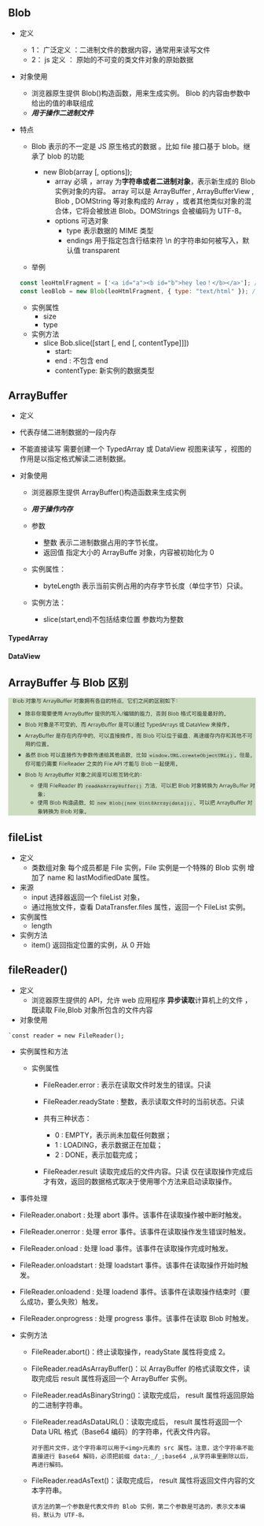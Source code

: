 ## **Blob**

- 定义
  - 1： 广泛定义 ：二进制文件的数据内容，通常用来读写文件
  - 2： js 定义 ： 原始的不可变的类文件对象的原始数据
- 对象使用
  - 浏览器原生提供 Blob()构造函数，用来生成实例。 Blob 的内容由参数中给出的值的串联组成
  - **_用于操作二进制文件_**
- 特点

  - Blob 表示的不一定是 JS 原生格式的数据 。比如 file 接口基于 blob。继承了 blob 的功能

    - new Blob(array [, options]);
      - array 必填 ，array 为**字符串或者二进制对象**，表示新生成的 Blob 实例对象的内容。 array 可以是 ArrayBuffer , ArrayBufferView , Blob , DOMString 等对象构成的 Array ，或者其他类似对象的混合体，它将会被放进 Blob。DOMStrings 会被编码为 UTF-8。
      - options 可选对象
        - type 表示数据的 MIME 类型
        - endings 用于指定包含行结束符 \n 的字符串如何被写入，默认值 transparent

  - 举例

  ```js
  const leoHtmlFragment = ['<a id="a"><b id="b">hey leo！</b></a>']; // 一个包含 DOMString 的数组
  const leoBlob = new Blob(leoHtmlFragment, { type: "text/html" }); // 得到 blob
  ```

  - 实例属性
    - size
    - type
  - 实例方法
    - slice Bob.slice([start [, end [, contentType]]])
      - start:
      - end : 不包含 end
      - contentType: 新实例的数据类型

## **ArrayBuffer**

- 定义
- 代表存储二进制数据的一段内存
- 不能直接读写 需要创建⼀个 TypedArray 或 DataView 视图来读写 ，视图的作用是以指定格式解读二进制数据。

- 对象使用

  - 浏览器原生提供 ArrayBuffer()构造函数来生成实例
  - **_用于操作内存_**
  - 参数

    - 整数 表示二进制数据占用的字节长度。
    - 返回值 指定大小的 ArrayBuffe 对象，内容被初始化为 0

  - 实例属性：
    - byteLength 表示当前实例占用的内存字节长度（单位字节）只读。
  - 实例方法：
    - slice(start,end)不包括结束位置 参数均为整数

#### TypedArray

#### DataView

## **ArrayBuffer 与 Blob 区别**

![](blob&&arrayBuffer.png)

## **fileList**

- 定义
  - 类数组对象 每个成员都是 File 实例，File 实例是一个特殊的 Blob 实例 增加了 name 和 lastModifiedDate 属性。
- 来源
  - input 选择器返回一个 fileList 对象，
  - 通过拖放文件，查看 DataTransfer.files 属性，返回一个 FileList 实例。
- 实例属性
  - length
- 实例方法
  - item() 返回指定位置的实例，从 0 开始

## **fileReader()**

- 定义
  - 浏览器原生提供的 API，允许 web 应用程序 **异步读取**计算机上的文件 ，既读取 File,Blob 对象所包含的文件内容
- 对象使用

```
`const reader = new FileReader();
```

- 实例属性和方法

  - 实例属性

    - FileReader.error : 表示在读取文件时发生的错误。只读
    - FileReader.readyState : 整数，表示读取文件时的当前状态。只读

    - 共有三种状态：

      - 0 : EMPTY，表示尚未加载任何数据；
      - 1 : LOADING，表示数据正在加载；
      - 2 : DONE，表示加载完成；

    - FileReader.result 读取完成后的文件内容。只读 仅在读取操作完成后才有效，返回的数据格式取决于使用哪个方法来启动读取操作。

- 事件处理

- FileReader.onabort : 处理 abort 事件。该事件在读取操作被中断时触发。
- FileReader.onerror : 处理 error 事件。该事件在读取操作发生错误时触发。
- FileReader.onload : 处理 load 事件。该事件在读取操作完成时触发。
- FileReader.onloadstart : 处理 loadstart 事件。该事件在读取操作开始时触发。
- FileReader.onloadend : 处理 loadend 事件。该事件在读取操作结束时（要么成功，要么失败）触发。
- FileReader.onprogress : 处理 progress 事件。该事件在读取 Blob 时触发。

- 实例方法

  - FileReader.abort()：终止读取操作，readyState 属性将变成 2。
  - FileReader.readAsArrayBuffer()：以 ArrayBuffer 的格式读取文件，读取完成后 result 属性将返回一个 ArrayBuffer 实例。
  - FileReader.readAsBinaryString()：读取完成后， result 属性将返回原始的二进制字符串。
  - FileReader.readAsDataURL()：读取完成后， result 属性将返回一个 Data URL 格式（Base64 编码）的字符串，代表文件内容。

        对于图片文件，这个字符串可以用于<img>元素的 src 属性。注意，这个字符串不能直接进行 Base64 解码，必须把前缀 data:_/_;base64 ,从字符串里删除以后，再进行解码。

  - FileReader.readAsText()：读取完成后， result 属性将返回文件内容的文本字符串。

        该方法的第一个参数是代表文件的 Blob 实例，第二个参数是可选的，表示文本编码，默认为 UTF-8。
